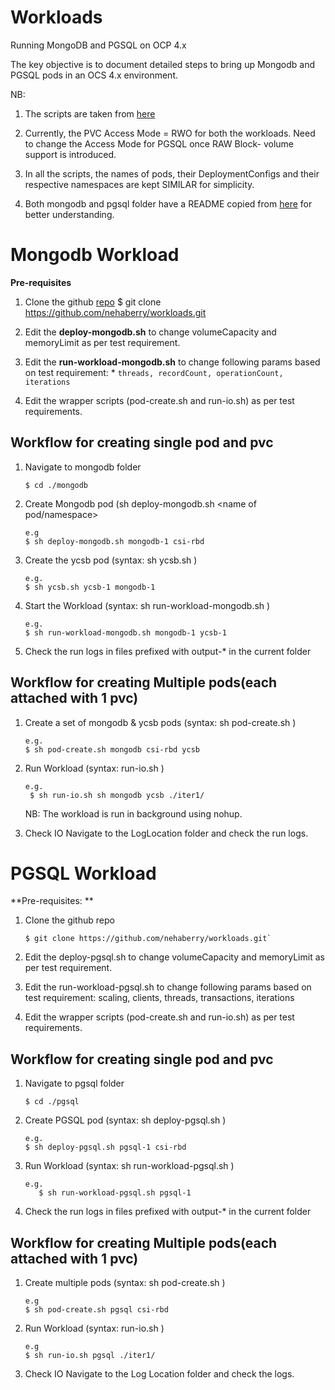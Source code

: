 
# Workloads

Running MongoDB and PGSQL on OCP 4.x

The key objective is to document detailed steps to bring up Mongodb and PGSQL pods in an  OCS 4.x environment. 

NB:
 
1. The scripts are taken from [here](https://github.com/iamniting/ocs.git)

2. Currently, the PVC Access Mode = RWO for both the workloads. Need to change the Access Mode for PGSQL once RAW Block- volume support is introduced.

3. In all the scripts, the names of pods, their DeploymentConfigs and their respective namespaces are kept SIMILAR for simplicity.

4. Both mongodb and pgsql folder have a README copied from [here](https://github.com/iamniting/ocs.git) for better understanding.

# Mongodb Workload

**Pre-requisites**

1. Clone the github [repo](https://github.com/nehaberry/workloads.git) 
	$ git clone https://github.com/nehaberry/workloads.git

2. Edit the **deploy-mongodb.sh** to change volumeCapacity and memoryLimit as per test requirement.

3. Edit the **run-workload-mongodb.sh** to change following params based on test requirement:
    	* `threads, recordCount, operationCount, iterations`

4. Edit the wrapper scripts (pod-create.sh and run-io.sh) as per test requirements.

## Workflow for creating single pod and pvc

1. Navigate to mongodb folder
    ```
    $ cd ./mongodb
    ```

2. Create Mongodb pod (sh deploy-mongodb.sh <name of pod/namespace> <Storageclass Name>
    ``` 
    e.g 
	$ sh deploy-mongodb.sh mongodb-1 csi-rbd
    ```


3. Create the ycsb pod (syntax:  sh ycsb.sh <name> <namespace>)
    ```
    e.g.
	$ sh ycsb.sh ycsb-1 mongodb-1
	```
      
4. Start the Workload (syntax: sh run-workload-mongodb.sh <mongodbDC> <ycsbDC>)
    ```
    e.g.
	$ sh run-workload-mongodb.sh mongodb-1 ycsb-1
	```

5. Check the run logs in files prefixed with output-* in the current folder
     
## Workflow for creating Multiple pods(each attached with 1 pvc)

1. Create a set of mongodb & ycsb pods (syntax: sh pod-create.sh <mongoPrefix> <StorageClassName> <ycsb-prefix>)
    ```
    e.g.
	$ sh pod-create.sh mongodb csi-rbd ycsb
	```
2. Run  Workload (syntax:  run-io.sh <mongoPrefix> <ycsbPrefix> <logLocation>)
   ```
   e.g.
	$ sh run-io.sh sh mongodb ycsb ./iter1/
   ```
    NB: The workload is run in background using nohup.

4. Check IO
	Navigate to the LogLocation folder and check the run logs.


# PGSQL Workload

**Pre-requisites: **

1. Clone the github repo 
    ```
    $ git clone https://github.com/nehaberry/workloads.git`
    ```

2. Edit the deploy-pgsql.sh to change volumeCapacity and memoryLimit as per test requirement.

3. Edit the run-workload-pgsql.sh to change following params based on test requirement:
    scaling, clients, threads, transactions, iterations

4. Edit the wrapper scripts (pod-create.sh and run-io.sh) as per test requirements.

## Workflow for creating single pod and pvc


1. Navigate to pgsql folder 
	```
	$ cd ./pgsql
	```

2. Create PGSQL pod (syntax: sh deploy-pgsql.sh <name> <Storageclass> )
    ```
    e.g. 
	$ sh deploy-pgsql.sh pgsql-1 csi-rbd
	```
      
3. Run Workload (syntax:  sh run-workload-pgsql.sh <pgsqlDC> )
    ```
    e.g. 
       $ sh run-workload-pgsql.sh pgsql-1
    ```

4. Check the run logs in files prefixed with output-* in the current folder
     
## Workflow for creating Multiple pods(each attached with 1 pvc)

1. Create multiple pods (syntax: sh pod-create.sh <pgsqlPrefix> <StorageClassName> )
    ```
    e.g 
	$ sh pod-create.sh pgsql csi-rbd
	```

2. Run  Workload (syntax: run-io.sh <pgsqlPrefix>  <logLocation>)
    ```
    e.g 
	$ sh run-io.sh pgsql ./iter1/
	```

3. Check IO
    Navigate to the Log Location folder and check the logs.
